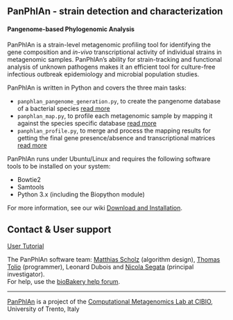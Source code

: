 ## PanPhlAn - strain detection and characterization

#### Pangenome-based Phylogenomic Analysis

PanPhlAn is a strain-level metagenomic profiling tool
for identifying the gene composition and *in-vivo* transcriptional activity of individual strains
in metagenomic samples. PanPhlAn’s ability for strain-tracking and functional analysis of unknown
pathogens makes it an efficient tool for culture-free infectious outbreak epidemiology and
microbial population studies.

PanPhlAn is written in Python and covers the three main tasks:

* `panphlan_pangenome_generation.py`, to create the pangenome database of a bacterial species
  [read more](https://github.com/SegataLab/panphlan/wiki/Pangenome-generation)
* `panphlan_map.py`, to profile each metagenomic sample by mapping it against the species specific database
  [read more](https://github.com/SegataLab/panphlan/wiki/PanPhlAn-mapping)
* `panphlan_profile.py`, to merge and process the mapping results for getting the final gene presence/absence and transcriptional matrices
  [read more](https://github.com/SegataLab/panphlan/wiki/PanPhlAn-profiling)



PanPhlAn runs under Ubuntu/Linux and requires the following software tools to be installed on your system:

* Bowtie2
* Samtools
* Python 3.x (including the Biopython module)

For more information, see our wiki [Download and Installation](https://github.com/SegataLab/panphlan/wiki#download-the-panphlan-software).

## Contact & User support ##

[User Tutorial](https://github.com/SegataLab/panphlan/wiki/Tutorial)

The PanPhlAn software team: [Matthias Scholz](http://www.matthias-scholz.de/) (algorithm design), [Thomas Tolio](https://www.linkedin.com/in/thomastolio) (programmer), Leonard Dubois and [Nicola Segata](http://segatalab.cibio.unitn.it/) (principal investigator).  
For help, use the [bioBakery help forum](https://forum.biobakery.org/).

----

[PanPhlAn](http://segatalab.cibio.unitn.it/tools/panphlan/) is a project of the [Computational Metagenomics Lab at CIBIO](http://segatalab.cibio.unitn.it/), University of Trento, Italy
